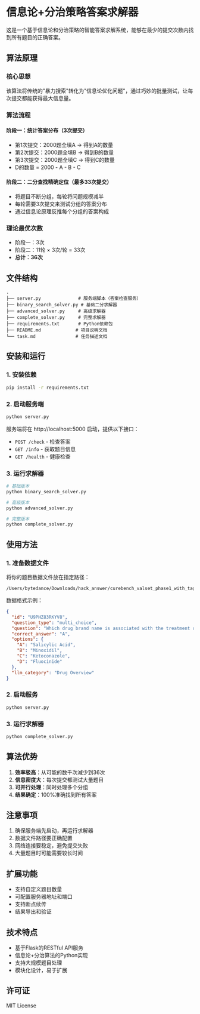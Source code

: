 # 信息论+分治策略答案求解器

这是一个基于信息论和分治策略的智能答案求解系统，能够在最少的提交次数内找到所有题目的正确答案。

## 算法原理

### 核心思想
该算法将传统的"暴力搜索"转化为"信息论优化问题"，通过巧妙的批量测试，让每次提交都能获得最大信息量。

### 算法流程

#### 阶段一：统计答案分布（3次提交）
- 第1次提交：2000题全填A → 得到A的数量
- 第2次提交：2000题全填B → 得到B的数量  
- 第3次提交：2000题全填C → 得到C的数量
- D的数量 = 2000 - A - B - C

#### 阶段二：二分查找精确定位（最多33次提交）
- 将题目不断分组，每轮将问题规模减半
- 每轮需要3次提交来测试分组的答案分布
- 通过信息论原理反推每个分组的答案构成

### 理论最优次数
- 阶段一：3次
- 阶段二：11轮 × 3次/轮 = 33次
- **总计：36次**

## 文件结构

```
.
├── server.py              # 服务端脚本（答案检查服务）
├── binary_search_solver.py # 基础二分求解器
├── advanced_solver.py     # 高级求解器
├── complete_solver.py     # 完整求解器
├── requirements.txt       # Python依赖包
├── README.md             # 项目说明文档
└── task.md               # 任务描述文档
```

## 安装和运行

### 1. 安装依赖
```bash
pip install -r requirements.txt
```

### 2. 启动服务端
```bash
python server.py
```
服务端将在 http://localhost:5000 启动，提供以下接口：
- `POST /check` - 检查答案
- `GET /info` - 获取题目信息
- `GET /health` - 健康检查

### 3. 运行求解器
```bash
# 基础版本
python binary_search_solver.py

# 高级版本
python advanced_solver.py

# 完整版本
python complete_solver.py
```

## 使用方法

### 1. 准备数据文件
将你的题目数据文件放在指定路径：
```
/Users/bytedance/Downloads/hack_answer/curebench_valset_phase1_with_tags.jsonl
```

数据格式示例：
```json
{
  "id": "U9PHZ83RKYV8",
  "question_type": "multi_choice",
  "question": "Which drug brand name is associated with the treatment of acne?",
  "correct_answer": "A",
  "options": {
    "A": "Salicylic Acid",
    "B": "Minoxidil",
    "C": "Ketoconazole",
    "D": "Fluocinide"
  },
  "llm_category": "Drug Overview"
}
```

### 2. 启动服务
```bash
python server.py
```

### 3. 运行求解器
```bash
python complete_solver.py
```

## 算法优势

1. **效率极高**：从可能的数千次减少到36次
2. **信息密度大**：每次提交都测试大量题目
3. **可并行处理**：同时处理多个分组
4. **结果确定**：100%准确找到所有答案

## 注意事项

1. 确保服务端先启动，再运行求解器
2. 数据文件路径要正确配置
3. 网络连接要稳定，避免提交失败
4. 大量题目时可能需要较长时间

## 扩展功能

- 支持自定义题目数量
- 可配置服务器地址和端口
- 支持断点续传
- 结果导出和验证

## 技术特点

- 基于Flask的RESTful API服务
- 信息论+分治算法的Python实现
- 支持大规模题目处理
- 模块化设计，易于扩展

## 许可证

MIT License
